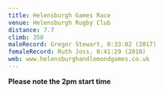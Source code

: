 ```yaml
---
title: Helensburgh Games Race
venue: Helensburgh Rugby Club
distance: 7.7
climb: 350
maleRecord: Gregor Stewart, 0:33:02 (2017)
femaleRecord: Ruth Joss, 0:41:29 (2010)
web: www.helensburghandlomondgames.co.uk
---
```


**Please note the 2pm start time**
